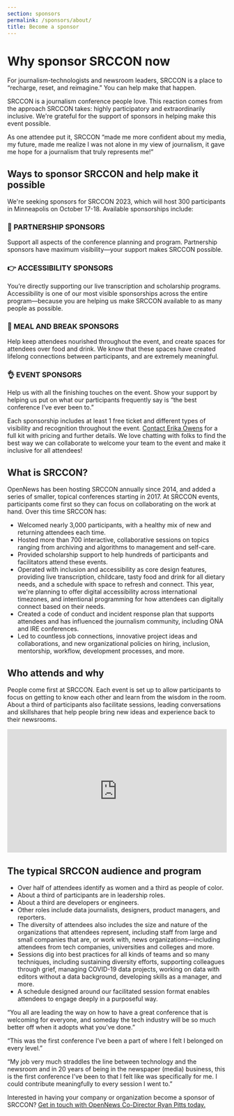 ```yaml
---
section: sponsors
permalink: /sponsors/about/
title: Become a sponsor
---
```


# Why sponsor SRCCON now

For journalism-technologists and newsroom leaders, SRCCON is a place to “recharge, reset, and reimagine.” You can help make that happen.

SRCCON is a journalism conference people love. This reaction comes from the approach SRCCON takes: highly participatory and extraordinarily inclusive. We're grateful for the support of sponsors in helping make this event possible.

As one attendee put it, SRCCON​ “made me more confident about my media, my future, made me realize I was not alone in my view of journalism, it gave me hope for a journalism that truly represents me!”

## Ways to sponsor SRCCON and help make it possible

We're seeking sponsors for SRCCON 2023, which will host 300 participants in Minneapolis on October 17-18. Available sponsorships include:

### 👏 PARTNERSHIP SPONSORS

Support all aspects of the conference planning and program. Partnership sponsors have maximum visibility—your support makes SRCCON possible.

### 👉 ACCESSIBILITY SPONSORS

You’re directly supporting our live transcription and scholarship programs. Accessibility is one of our most visible sponsorships across the entire program—because you are helping us make SRCCON available to as many people as possible.

### 🙌 MEAL AND BREAK SPONSORS

Help keep attendees nourished throughout the event, and create spaces for attendees over food and drink. We know that these spaces have created lifelong connections between participants, and are extremely meaningful.

### 👌 EVENT SPONSORS

Help us with all the finishing touches on the event. Show your support by helping us put on what our participants frequently say is “the best conference I’ve ever been to.”

Each sponsorship includes at least 1 free ticket and different types of visibility and recognition throughout the event. [Contact Erika Owens](mailto:erika@opennews.org) for a full kit with pricing and further details. We love chatting with folks to find the best way we can collaborate to welcome your team to the event and make it inclusive for all attendees!

## What is SRCCON?

OpenNews has been hosting SRCCON annually since 2014, and added a series of smaller, topical conferences starting in 2017. At SRCCON events, participants come first so they can focus on collaborating on the work at hand. Over this time SRCCON has:

* Welcomed nearly 3,000 participants, with a healthy mix of new and returning attendees each time.
* Hosted more than 700 interactive, collaborative sessions on topics ranging from archiving and algorithms to management and self-care.
* Provided scholarship support to help hundreds of participants and facilitators attend these events.
* Operated with inclusion and accessibility as core design features, providing live transcription, childcare, tasty food and drink for all dietary needs, and a schedule with space to refresh and connect. This year, we're planning to offer digital accessibility across international timezones, and intentional programming for how attendees can digitally connect based on their needs.
* Created a code of conduct and incident response plan that supports attendees and has influenced the journalism community, including ONA and IRE conferences.
* Led to countless job connections, innovative project ideas and collaborations, and new organizational policies on hiring, inclusion, mentorship, workflow, development processes, and more.

## Who attends and why

People come first at SRCCON. Each event is set up to allow participants to focus on getting to know each other and learn from the wisdom in the room. About a third of participants also facilitate sessions, leading conversations and skillshares that help people bring new ideas and experience back to their newsrooms.

<style>.embed-container { position: relative; padding-bottom: 56.25%; height: 0; overflow: hidden; max-width: 100%; margin-bottom: 1em; } .embed-container iframe, .embed-container object, .embed-container embed { position: absolute; top: 0; left: 0; width: 100%; height: 100%; }</style><div class='embed-container'><iframe src='https://player.vimeo.com/video/180221748' frameborder='0' webkitAllowFullScreen mozallowfullscreen allowFullScreen></iframe></div>


## The typical SRCCON audience and program

* Over half of attendees identify as women and a third as people of color.
* About a third of participants are in leadership roles.
* About a third are developers or engineers.
* Other roles include data journalists, designers, product managers, and reporters.
* The diversity of attendees also includes the size and nature of the organizations that attendees represent, including staff from large and small companies that are, or work with, news organizations—including attendees from tech companies, universities and colleges and more.
* Sessions dig into best practices for all kinds of teams and so many techniques, including sustaining diversity efforts, supporting colleagues through grief, managing COVID-19 data projects, working on data with editors without a data background, developing skills as a manager, and more.
* A schedule designed around our facilitated session format enables attendees to engage deeply in a purposeful way.

“You all are leading the way on how to have a great conference that is welcoming for everyone, and someday the tech industry will be so much better off when it adopts what you’ve done.”

“This was the first conference I’ve been a part of where I felt I belonged on every level.”

“My job very much straddles the line between technology and the newsroom and in 20 years of being in the newspaper (media) business, this is the first conference I’ve been to that I felt like was specifically for me. I could contribute meaningfully to every session I went to.”

Interested in having your company or organization become a sponsor of SRCCON? [Get in touch with OpenNews Co-Director Ryan Pitts today.](mailto:ryan@opennews.org)
